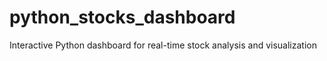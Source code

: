 # python_stocks_dashboard
Interactive Python dashboard for real-time stock analysis and visualization 
